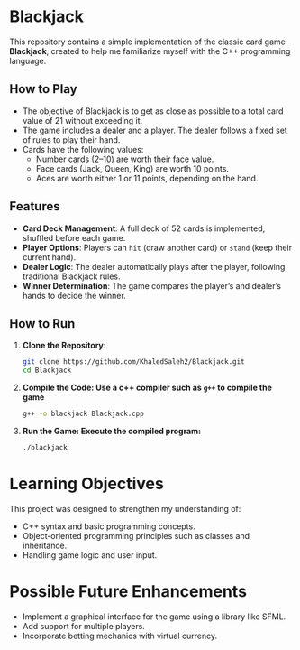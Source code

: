 # Blackjack

This repository contains a simple implementation of the classic card game **Blackjack**, created to help me familiarize myself with the C++ programming language.  

## How to Play

- The objective of Blackjack is to get as close as possible to a total card value of 21 without exceeding it.  
- The game includes a dealer and a player. The dealer follows a fixed set of rules to play their hand.  
- Cards have the following values:
  - Number cards (2–10) are worth their face value.
  - Face cards (Jack, Queen, King) are worth 10 points.
  - Aces are worth either 1 or 11 points, depending on the hand.

## Features

- **Card Deck Management**: A full deck of 52 cards is implemented, shuffled before each game.  
- **Player Options**: Players can `hit` (draw another card) or `stand` (keep their current hand).  
- **Dealer Logic**: The dealer automatically plays after the player, following traditional Blackjack rules.  
- **Winner Determination**: The game compares the player’s and dealer’s hands to decide the winner.  

## How to Run

1. **Clone the Repository**:
   ```bash
   git clone https://github.com/KhaledSaleh2/Blackjack.git
   cd Blackjack

2. **Compile the Code: Use a c++ compiler such as ```g++``` to compile the game**
   ```bash
   g++ -o blackjack Blackjack.cpp

3. **Run the Game: Execute the compiled program:**
   ```bash
   ./blackjack


# Learning Objectives

This project was designed to strengthen my understanding of:
- C++ syntax and basic programming concepts.
- Object-oriented programming principles such as classes and inheritance.
- Handling game logic and user input.


# Possible Future Enhancements
- Implement a graphical interface for the game using a library like SFML.
- Add support for multiple players.
- Incorporate betting mechanics with virtual currency.
